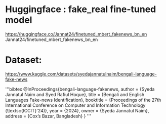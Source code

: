# Huggingface : fake_real fine-tuned model
https://huggingface.co/Jannat24/finetuned_mbert_fakenews_bn_en
Jannat24/finetuned_mbert_fakenews_bn_en

# Dataset:
https://www.kaggle.com/datasets/syedajannatulnaim/bengali-language-fake-news

'''bibtex
@InProceedings{bengali-language-fakenews, 
author = {Syeda Jannatul Naim and Syed Rafiul Hoque}, 
title = {Bengali and English Languages Fake-news Identification}, 
booktitle = {Proceedings of the 27th International Conference on Computer and Information Technology (\textsc{ICCIT}'24)}, 
year = {2024}, 
owner = {Syeda Jannatul Naim}, 
address = {Cox’s Bazar, Bangladesh} 
}
'''

